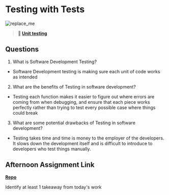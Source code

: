 # Testing with Tests

![replace_me](https://codeworks.blob.core.windows.net/public/assets/img/illustrations/placeholder.svg)

> **📖 [Unit testing](https://codeworksacademy.com/fs-student-guide/resources/wk8-9/03-Unit-Testing)**

## Questions

1. What is Software Development Testing?
 - Software Development testing is making sure each unit of code works as intended
2. What are the benefits of Testing in software development?
 - Testing each function makes it easier to figure out where errors are coming from when debugging, and ensure that each piece works perfectly rather than trying to test every possible case where things could break
3. What are some potential drawbacks of Testing in software development?
 - Testing takes time and time is money to the employer of the developers. It slows down the development itself and is difficult to introduce to developers who test things manually.
## Afternoon Assignment Link

**[Repo](https://github.com/clear/<ASSIGNMENT_REPO>)**

Identify at least 1 takeaway from today's work
